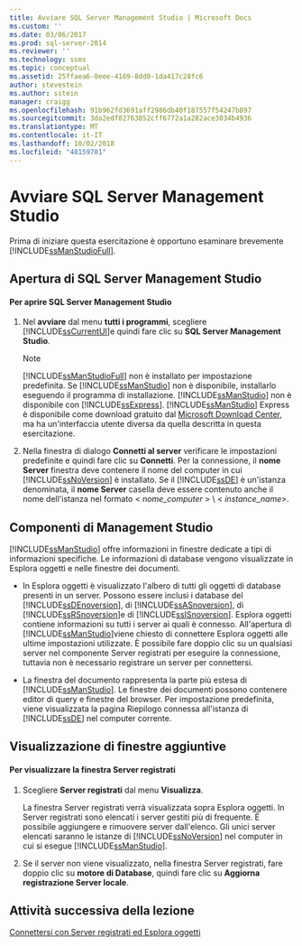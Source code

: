 ```yaml
---
title: Avviare SQL Server Management Studio | Microsoft Docs
ms.custom: ''
ms.date: 03/06/2017
ms.prod: sql-server-2014
ms.reviewer: ''
ms.technology: ssms
ms.topic: conceptual
ms.assetid: 25ffaea6-0eee-4169-8dd0-1da417c28fc6
author: stevestein
ms.author: sstein
manager: craigg
ms.openlocfilehash: 91b962fd3691aff2986db40f187557f54247b897
ms.sourcegitcommit: 3da2edf82763852cff6772a1a282ace3034b4936
ms.translationtype: MT
ms.contentlocale: it-IT
ms.lasthandoff: 10/02/2018
ms.locfileid: "48159701"
---
```

# <a name="start-sql-server-management-studio"></a>Avviare SQL Server Management Studio
  Prima di iniziare questa esercitazione è opportuno esaminare brevemente [!INCLUDE[ssManStudioFull](../../includes/ssmanstudiofull-md.md)].  
  
## <a name="opening-sql-server-management-studio"></a>Apertura di SQL Server Management Studio  
  
#### <a name="to-open-sql-server-management-studio"></a>Per aprire SQL Server Management Studio  
  
1.  Nel **avviare** dal menu **tutti i programmi**, scegliere [!INCLUDE[ssCurrentUI](../../includes/sscurrentui-md.md)]e quindi fare clic su **SQL Server Management Studio**.  
  
    > [!NOTE]  
    >  [!INCLUDE[ssManStudioFull](../../includes/ssmanstudiofull-md.md)] non è installato per impostazione predefinita. Se [!INCLUDE[ssManStudio](../../includes/ssmanstudio-md.md)] non è disponibile, installarlo eseguendo il programma di installazione. [!INCLUDE[ssManStudio](../../includes/ssmanstudio-md.md)] non è disponibile con [!INCLUDE[ssExpress](../../includes/ssexpress-md.md)]. [!INCLUDE[ssManStudio](../../includes/ssmanstudio-md.md)] Express è disponibile come download gratuito dal [Microsoft Download Center](http://go.microsoft.com/fwlink/?LinkID=37075&clcid=0x409), ma ha un'interfaccia utente diversa da quella descritta in questa esercitazione.  
  
2.  Nella finestra di dialogo **Connetti al server** verificare le impostazioni predefinite e quindi fare clic su **Connetti**. Per la connessione, il **nome Server** finestra deve contenere il nome del computer in cui [!INCLUDE[ssNoVersion](../../includes/ssnoversion-md.md)] è installato. Se il [!INCLUDE[ssDE](../../includes/ssde-md.md)] è un'istanza denominata, il **nome Server** casella deve essere contenuto anche il nome dell'istanza nel formato \< *nome_computer* > \\ < *instance_name*>.  
  
## <a name="management-studio-components"></a>Componenti di Management Studio  
 [!INCLUDE[ssManStudio](../../includes/ssmanstudio-md.md)] offre informazioni in finestre dedicate a tipi di informazioni specifiche. Le informazioni di database vengono visualizzate in Esplora oggetti e nelle finestre dei documenti.  
  
-   In Esplora oggetti è visualizzato l'albero di tutti gli oggetti di database presenti in un server. Possono essere inclusi i database del [!INCLUDE[ssDEnoversion](../../includes/ssdenoversion-md.md)], di [!INCLUDE[ssASnoversion](../../includes/ssasnoversion-md.md)], di [!INCLUDE[ssRSnoversion](../../includes/ssrsnoversion-md.md)]e di [!INCLUDE[ssISnoversion](../../includes/ssisnoversion-md.md)]. Esplora oggetti contiene informazioni su tutti i server ai quali è connesso. All'apertura di [!INCLUDE[ssManStudio](../../includes/ssmanstudio-md.md)]viene chiesto di connettere Esplora oggetti alle ultime impostazioni utilizzate. È possibile fare doppio clic su un qualsiasi server nel componente Server registrati per eseguire la connessione, tuttavia non è necessario registrare un server per connettersi.  
  
-   La finestra del documento rappresenta la parte più estesa di [!INCLUDE[ssManStudio](../../includes/ssmanstudio-md.md)]. Le finestre dei documenti possono contenere editor di query e finestre del browser. Per impostazione predefinita, viene visualizzata la pagina Riepilogo connessa all'istanza di [!INCLUDE[ssDE](../../includes/ssde-md.md)] nel computer corrente.  
  
## <a name="showing-additional-windows"></a>Visualizzazione di finestre aggiuntive  
  
#### <a name="to-show-the-registered-servers-window"></a>Per visualizzare la finestra Server registrati  
  
1.  Scegliere **Server registrati** dal menu **Visualizza**.  
  
     La finestra Server registrati verrà visualizzata sopra Esplora oggetti. In Server registrati sono elencati i server gestiti più di frequente. È possibile aggiungere e rimuovere server dall'elenco. Gli unici server elencati saranno le istanze di [!INCLUDE[ssNoVersion](../../includes/ssnoversion-md.md)] nel computer in cui si esegue [!INCLUDE[ssManStudio](../../includes/ssmanstudio-md.md)].  
  
2.  Se il server non viene visualizzato, nella finestra Server registrati, fare doppio clic su **motore di Database**, quindi fare clic su **Aggiorna registrazione Server locale**.  
  
## <a name="next-task-in-lesson"></a>Attività successiva della lezione  
 [Connettersi con Server registrati ed Esplora oggetti](../object/object-explorer.md)  
  
  
